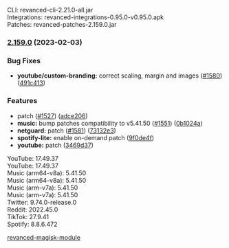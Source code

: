 CLI: revanced-cli-2.21.0-all.jar  
Integrations: revanced-integrations-0.95.0-v0.95.0.apk  
Patches: revanced-patches-2.159.0.jar  

### [2.159.0](https://github.com/revanced/revanced-patches/compare/v2.158.0...v2.159.0) (2023-02-03)
### Bug Fixes
* **youtube/custom-branding:** correct scaling, margin and images ([#1580](https://github.com/revanced/revanced-patches/issues/1580)) ([491c413](https://github.com/revanced/revanced-patches/commit/491c4138f0185664a9c5d3db9ebdf026ff4594e8))
### Features
*  patch ([#1527](https://github.com/revanced/revanced-patches/issues/1527)) ([adce206](https://github.com/revanced/revanced-patches/commit/adce206d66e1f7017328fe68a5818d424f70e588))
* **music:** bump patches compatibility to v5.41.50 ([#1551](https://github.com/revanced/revanced-patches/issues/1551)) ([0b1024a](https://github.com/revanced/revanced-patches/commit/0b1024ab754a3e2ce798a54cccda6f41f97069a5))
* **netguard:**  patch ([#1581](https://github.com/revanced/revanced-patches/issues/1581)) ([73132e3](https://github.com/revanced/revanced-patches/commit/73132e37cf83f4c1f05cf6a184dfd8e454f7456e))
* **spotify-lite:** enable on-demand patch ([9f0de4f](https://github.com/revanced/revanced-patches/commit/9f0de4f5678e9f57baaf6ec788821641d75defdc))
* **youtube:**  patch ([3469d37](https://github.com/revanced/revanced-patches/commit/3469d37bcedfd2dfbe46231b17cd098b591810c1))

  
YouTube: 17.49.37  
YouTube: 17.49.37  
Music (arm64-v8a): 5.41.50  
Music (arm64-v8a): 5.41.50  
Music (arm-v7a): 5.41.50  
Music (arm-v7a): 5.41.50  
Twitter: 9.74.0-release.0  
Reddit: 2022.45.0  
TikTok: 27.9.41  
Spotify: 8.8.6.472  

[revanced-magisk-module](https://github.com/j-hc/revanced-magisk-module)  
